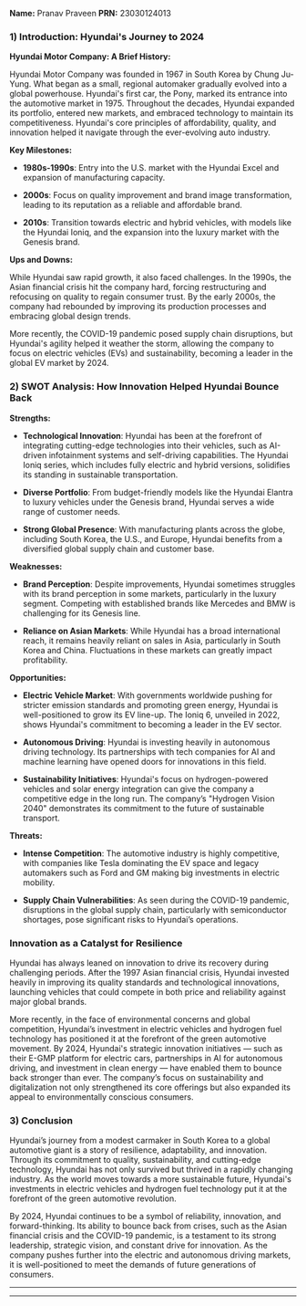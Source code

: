 
**Name:** Pranav Praveen
**PRN:** 23030124013

### 1) **Introduction: Hyundai's Journey to 2024**

  

**Hyundai Motor Company: A Brief History:**

  
  

Hyundai Motor Company was founded in 1967 in South Korea by Chung Ju-Yung. What began as a small, regional automaker gradually evolved into a global powerhouse. Hyundai's first car, the Pony, marked its entrance into the automotive market in 1975. Throughout the decades, Hyundai expanded its portfolio, entered new markets, and embraced technology to maintain its competitiveness. Hyundai's core principles of affordability, quality, and innovation helped it navigate through the ever-evolving auto industry.

  

**Key Milestones:**

  
  

- **1980s-1990s**: Entry into the U.S. market with the Hyundai Excel and expansion of manufacturing capacity.

  
  

- **2000s**: Focus on quality improvement and brand image transformation, leading to its reputation as a reliable and affordable brand.

  
  

- **2010s**: Transition towards electric and hybrid vehicles, with models like the Hyundai Ioniq, and the expansion into the luxury market with the Genesis brand.

  

**Ups and Downs:**

While Hyundai saw rapid growth, it also faced challenges. In the 1990s, the Asian financial crisis hit the company hard, forcing restructuring and refocusing on quality to regain consumer trust. By the early 2000s, the company had rebounded by improving its production processes and embracing global design trends. 

  

More recently, the COVID-19 pandemic posed supply chain disruptions, but Hyundai's agility helped it weather the storm, allowing the company to focus on electric vehicles (EVs) and sustainability, becoming a leader in the global EV market by 2024.

  

### 2) **SWOT Analysis: How Innovation Helped Hyundai Bounce Back**

  

**Strengths:**

  

- **Technological Innovation**: Hyundai has been at the forefront of integrating cutting-edge technologies into their vehicles, such as AI-driven infotainment systems and self-driving capabilities. The Hyundai Ioniq series, which includes fully electric and hybrid versions, solidifies its standing in sustainable transportation.

  

- **Diverse Portfolio**: From budget-friendly models like the Hyundai Elantra to luxury vehicles under the Genesis brand, Hyundai serves a wide range of customer needs.

  

- **Strong Global Presence**: With manufacturing plants across the globe, including South Korea, the U.S., and Europe, Hyundai benefits from a diversified global supply chain and customer base.

**Weaknesses:**

- **Brand Perception**: Despite improvements, Hyundai sometimes struggles with its brand perception in some markets, particularly in the luxury segment. Competing with established brands like Mercedes and BMW is challenging for its Genesis line.

  

- **Reliance on Asian Markets**: While Hyundai has a broad international reach, it remains heavily reliant on sales in Asia, particularly in South Korea and China. Fluctuations in these markets can greatly impact profitability.

  

**Opportunities:**

- **Electric Vehicle Market**: With governments worldwide pushing for stricter emission standards and promoting green energy, Hyundai is well-positioned to grow its EV line-up. The Ioniq 6, unveiled in 2022, shows Hyundai's commitment to becoming a leader in the EV sector.

  

- **Autonomous Driving**: Hyundai is investing heavily in autonomous driving technology. Its partnerships with tech companies for AI and machine learning have opened doors for innovations in this field.

  

- **Sustainability Initiatives**: Hyundai's focus on hydrogen-powered vehicles and solar energy integration can give the company a competitive edge in the long run. The company’s "Hydrogen Vision 2040" demonstrates its commitment to the future of sustainable transport.

  
  

**Threats:**

- **Intense Competition**: The automotive industry is highly competitive, with companies like Tesla dominating the EV space and legacy automakers such as Ford and GM making big investments in electric mobility.

  

- **Supply Chain Vulnerabilities**: As seen during the COVID-19 pandemic, disruptions in the global supply chain, particularly with semiconductor shortages, pose significant risks to Hyundai’s operations.

  

### Innovation as a Catalyst for Resilience

  

Hyundai has always leaned on innovation to drive its recovery during challenging periods. After the 1997 Asian financial crisis, Hyundai invested heavily in improving its quality standards and technological innovations, launching vehicles that could compete in both price and reliability against major global brands.

  

More recently, in the face of environmental concerns and global competition, Hyundai’s investment in electric vehicles and hydrogen fuel technology has positioned it at the forefront of the green automotive movement. By 2024, Hyundai's strategic innovation initiatives — such as their E-GMP platform for electric cars, partnerships in AI for autonomous driving, and investment in clean energy — have enabled them to bounce back stronger than ever. The company’s focus on sustainability and digitalization not only strengthened its core offerings but also expanded its appeal to environmentally conscious consumers.

  

### 3) **Conclusion**

  

Hyundai’s journey from a modest carmaker in South Korea to a global automotive giant is a story of resilience, adaptability, and innovation. Through its commitment to quality, sustainability, and cutting-edge technology, Hyundai has not only survived but thrived in a rapidly changing industry. As the world moves towards a more sustainable future, Hyundai's investments in electric vehicles and hydrogen fuel technology put it at the forefront of the green automotive revolution.

  

By 2024, Hyundai continues to be a symbol of reliability, innovation, and forward-thinking. Its ability to bounce back from crises, such as the Asian financial crisis and the COVID-19 pandemic, is a testament to its strong leadership, strategic vision, and constant drive for innovation. As the company pushes further into the electric and autonomous driving markets, it is well-positioned to meet the demands of future generations of consumers.

  

---
---
